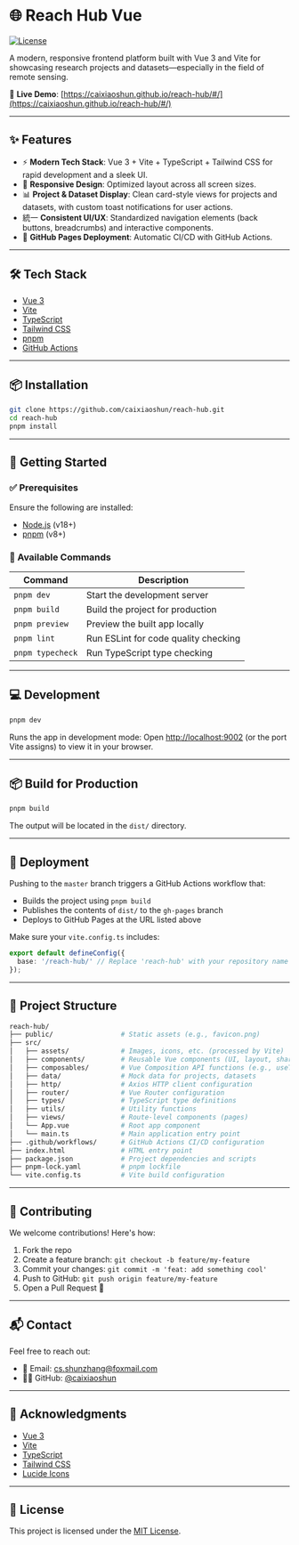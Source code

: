 # 🌐 Reach Hub Vue

[![License](https://img.shields.io/badge/license-MIT-blue.svg)](LICENSE)

A modern, responsive frontend platform built with Vue 3 and Vite for showcasing research projects and datasets—especially in the field of remote sensing.

🔗 **Live Demo**: [https://caixiaoshun.github.io/reach-hub/#/](https://caixiaoshun.github.io/reach-hub/#/)

---

## ✨ Features

* ⚡ **Modern Tech Stack**: Vue 3 + Vite + TypeScript + Tailwind CSS for rapid development and a sleek UI.
* 📱 **Responsive Design**: Optimized layout across all screen sizes.
* 📊 **Project & Dataset Display**: Clean card-style views for projects and datasets, with custom toast notifications for user actions.
* 統一 **Consistent UI/UX**: Standardized navigation elements (back buttons, breadcrumbs) and interactive components.
* 🚀 **GitHub Pages Deployment**: Automatic CI/CD with GitHub Actions.

---

## 🛠️ Tech Stack

* [Vue 3](https://vuejs.org/)
* [Vite](https://vitejs.dev/)
* [TypeScript](https://www.typescriptlang.org/)
* [Tailwind CSS](https://tailwindcss.com/)
* [pnpm](https://pnpm.io/)
* [GitHub Actions](https://github.com/features/actions)

---

## 📦 Installation

```bash
git clone https://github.com/caixiaoshun/reach-hub.git
cd reach-hub
pnpm install
```

---

## 🧪 Getting Started

### ✅ Prerequisites

Ensure the following are installed:

* [Node.js](https://nodejs.org/) (v18+)
* [pnpm](https://pnpm.io/) (v8+)

### 🧰 Available Commands

| Command        | Description                          |
| -------------- | ------------------------------------ |
| `pnpm dev`     | Start the development server         |
| `pnpm build`   | Build the project for production     |
| `pnpm preview` | Preview the built app locally        |
| `pnpm lint`    | Run ESLint for code quality checking |
| `pnpm typecheck` | Run TypeScript type checking       |

---

## 💻 Development

```bash
pnpm dev
```

Runs the app in development mode:
Open [http://localhost:9002](http://localhost:9002) (or the port Vite assigns) to view it in your browser.

---

## 📦 Build for Production

```bash
pnpm build
```

The output will be located in the `dist/` directory.

---

## 🚀 Deployment

Pushing to the `master` branch triggers a GitHub Actions workflow that:

* Builds the project using `pnpm build`
* Publishes the contents of `dist/` to the `gh-pages` branch
* Deploys to GitHub Pages at the URL listed above

Make sure your `vite.config.ts` includes:

```ts
export default defineConfig({
  base: '/reach-hub/' // Replace 'reach-hub' with your repository name if different
});
```

---

## 📁 Project Structure

```bash
reach-hub/
├── public/                 # Static assets (e.g., favicon.png)
├── src/
│   ├── assets/             # Images, icons, etc. (processed by Vite)
│   ├── components/         # Reusable Vue components (UI, layout, shared)
│   ├── composables/        # Vue Composition API functions (e.g., useToast)
│   ├── data/               # Mock data for projects, datasets
│   ├── http/               # Axios HTTP client configuration
│   ├── router/             # Vue Router configuration
│   ├── types/              # TypeScript type definitions
│   ├── utils/              # Utility functions
│   ├── views/              # Route-level components (pages)
│   └── App.vue             # Root app component
│   └── main.ts             # Main application entry point
├── .github/workflows/      # GitHub Actions CI/CD configuration
├── index.html              # HTML entry point
├── package.json            # Project dependencies and scripts
├── pnpm-lock.yaml          # pnpm lockfile
└── vite.config.ts          # Vite build configuration
```

---

## 🤝 Contributing

We welcome contributions! Here's how:

1. Fork the repo
2. Create a feature branch: `git checkout -b feature/my-feature`
3. Commit your changes: `git commit -m 'feat: add something cool'`
4. Push to GitHub: `git push origin feature/my-feature`
5. Open a Pull Request 🎉

---

## 📬 Contact

Feel free to reach out:

* 📧 Email: [cs.shunzhang@foxmail.com](mailto:cs.shunzhang@foxmail.com)
* 🧑‍💻 GitHub: [@caixiaoshun](https://github.com/caixiaoshun)

---

## 🙏 Acknowledgments

* [Vue 3](https://vuejs.org/)
* [Vite](https://vitejs.dev/)
* [TypeScript](https://www.typescriptlang.org/)
* [Tailwind CSS](https://tailwindcss.com/)
* [Lucide Icons](https://lucide.dev/)

---

## 📄 License

This project is licensed under the [MIT License](LICENSE).
